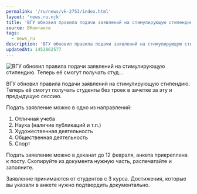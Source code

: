 ```yaml
---
permalink: '/ru/news/vk-2753/index.html'
layout: 'news.ru.njk'
title: 'ВГУ обновил правила подачи заявлений на стимулирующую стипендию. Теперь её смогут получать студ'
source: ВКонтакте
tags:
  - news_ru
description: 'ВГУ обновил правила подачи заявлений на стимулирующую стипендию. Теперь её смогут получать студ…'
updatedAt: 1452862577
---
```

![ВГУ обновил правила подачи заявлений на стимулирующую стипендию. Теперь её смогут получать студ…](https://sun9-4.userapi.com/impf/c629205/v629205484/34856/UC-HFEAXj4o.jpg?size=1280x480&quality=96&sign=f0916a9ffed7903dbf287bb93d727525&c_uniq_tag=N385XKVoOyTDMQ_G6rfWdwNOBwDmx96k0rW4q63PULE&type=album)

ВГУ обновил правила подачи заявлений на стимулирующую стипендию. Теперь её смогут получать студенты без троек в зачетке за эту и предыдущую сессию.

Подать заявление можно в одно из направлений:
1. Отличная учеба
2. Наука (наличие публикаций и т.п.)
3. Художественная деятельность
4. Общественная деятельность
5. Спорт

Подать заявление можно в деканат до 12 февраля, анкета прикреплена к посту. Скопируйте из документа нужную часть, распечатайте и заполните.

Заявление принимаются от студентов с 3 курса. Достижения, которые вы указали в анкете нужно подтвердить документально.
